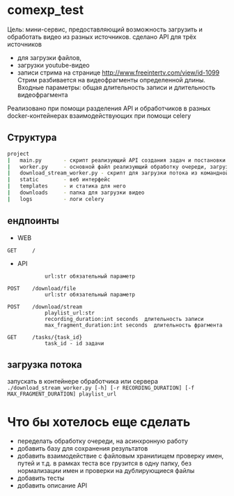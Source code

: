 # comexp_test

Цель: мини-сервис, предоставляющий возможность загрузить и обработать видео из разных источников. 
сделано API для трёх источников
- для загрузки файлов, 
- загрузки youtube-видео
- записи стрима на странице http://www.freeintertv.com/view/id-1099  Стрим разбивается на видеофрагменты определенной длины. Входные параметры: общая длительность записи и длительность видеофрагмента

Реализовано при помощи разделения API и обработчиков в разных docker-контейнерах взаимодействующих при помощи сelery 

## Структура
```bash
project
|   main.py       - скрипт реализующий API создания задач и постановки их в очередь + минимальный веб интерфейс для него
|   worker.py     - основной файл реализующий обработку очереди, загрузка файлов и потока 
|   download_stream_worker.py - скрипт для загрузки потока из командной строки 
|   static        - веб интерфейс
|   templates     - и статика для него
|   downloads     - папка для загрузки видео
|   logs          - логи celery 
```

## ендпоинты 

* WEB
```
GET     /   
```

* API
```POST    /download/YouTube
            url:str обязательный параметр

POST    /download/file
            url:str обязательный параметр

POST    /download/stream
            playlist_url:str   
            recording_duration:int seconds  длительность записи 
            max_fragment_duration:int seconds  длительность фрагмента 

GET     /tasks/{task_id}
            task_id - id задачи
```

## загрузка потока 
запускать в контейнере обработчика или сервера
``` ./download_stream_worker.py [-h] [-r RECORDING_DURATION] [-f MAX_FRAGMENT_DURATION] playlist_url ```


# Что бы хотелось еще сделать
- переделать обработку очереди, на асинхронную работу 
- добавить базу для сохранения результатов 
- добавить взаимодействие с файловым хранилищем проверку имен, путей и т.д.  в рамках теста все грузится в одну папку, без нормализации имен и проверки на дублирующиеся файлы 
- добавить тесты 
- добавить описание API